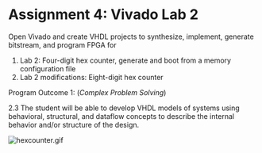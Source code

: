 # Assignment 4: Vivado Lab 2

Open Vivado and create VHDL projects to synthesize, implement, generate bitstream, and program FPGA for
1. Lab 2: Four-digit hex counter, generate and boot from a memory configuration file
2. Lab 2 modifications: Eight-digit hex counter


Program Outcome 1: (*Complex Problem Solving*)

2.3 The student will be able to develop VHDL models of systems using behavioral, structural, and dataflow concepts to describe the internal behavior and/or structure of the design.

![hexcounter.gif](https://github.com/kevinwlu/dsd/blob/master/Nexys-A7/Lab-2/hexcounter.gif)


